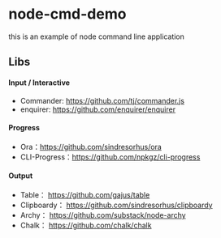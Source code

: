 # node-cmd-demo
this is an example of node command line application

## Libs

#### Input / Interactive

  - Commander: https://github.com/tj/commander.js 
  - enquirer: https://github.com/enquirer/enquirer
 
#### Progress

  - Ora：https://github.com/sindresorhus/ora 
  - CLI-Progress：https://github.com/npkgz/cli-progress 

#### Output
  - Table： https://github.com/gajus/table 
  - Clipboardy： https://github.com/sindresorhus/clipboardy 
  - Archy： https://github.com/substack/node-archy 
  - Chalk： https://github.com/chalk/chalk 

